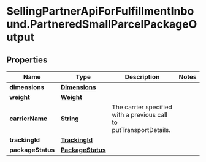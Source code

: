 # SellingPartnerApiForFulfillmentInbound.PartneredSmallParcelPackageOutput

## Properties
Name | Type | Description | Notes
------------ | ------------- | ------------- | -------------
**dimensions** | [**Dimensions**](Dimensions.md) |  | 
**weight** | [**Weight**](Weight.md) |  | 
**carrierName** | **String** | The carrier specified with a previous call to putTransportDetails. | 
**trackingId** | [**TrackingId**](TrackingId.md) |  | 
**packageStatus** | [**PackageStatus**](PackageStatus.md) |  | 
